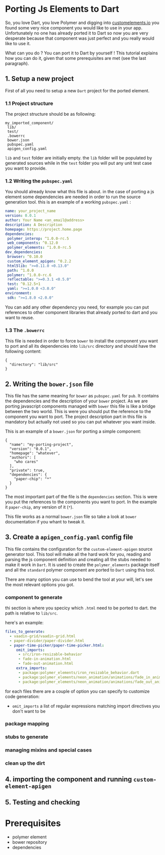 # Porting Js Elements to Dart

So, you love Dart, you love Polymer and digging into [customelements.io](https://customelements.io) you found some very nice component you would like to use in
your app. Unfortunately no one has already ported it to Dart so now you are very desperate because that component was just perfect and you really would like to 
use it.

What can you do ? You can port it to Dart by yourself ! This tutorial explains how you can do it, given that some prerequisites are met (see the last paragraph).

## 1. Setup a new project

First of all you need to setup a new `Dart` project for the ported element. 

### 1.1 Project structure

The project structure should be as following:
    
    my_imported_component/
     lib/
     test/
     .bowerrc
     bower.json
     pubspec.yaml
     apigen_config.yaml
     
`lib` and `test` folder are initially empty. the `lib` folder will be populated by generated sources while in the `test` folder you will put any unit test case you want to provide.

### 1.2 Writing the `pubspec.yaml`

You should already know what this file is about. in the case of porting a js element some dependencies are needed in order to run the source generation tool. this is an example of a working `pubspec.yaml` :

```yaml
name: your_project_name
version: 0.0.1
author: Your Name <an_email@address>
description: A Description
homepage: https://project.home.page
dependencies:
 polymer_interop: ^1.0.0-rc.5
 web_components: ^0.12.0
 polymer_elements: ^1.0.0-rc.5
dev_dependencies:
 browser: ^0.10.0
 custom_element_apigen: ^0.2.2
 html5lib: ">=0.11.0 <0.13.0"
 path: ^1.0.0
 polymer: ^1.0.0-rc.6
 reflectable: ">=0.3.1 <0.5.0"
 test: ^0.12.5+1
 yaml: ">=1.0.0 <3.0.0"
environment:
 sdk: ">=1.8.0 <2.0.0"
```

You can add any other dependency you need, for example you can put references to other component libraries that already ported to dart and you want to reuse.

### 1.3 The `.bowerrc`

This file is needed in order to force `bower` to install the component you want to port and all its dependencies into `lib/src` directory and should have the following content:

```
{
  "directory": "lib/src"
}
```

## 2. Writing the `bower.json` file

This file has the same meaning for `bower` as `pubspec.yaml` for `pub`. It contains the dependencies and the description of your `bower` project. As we are porting javascript components managed with `bower` this file is like a bridge between the two world. This is were you should put the reference to the component you want to port. The project description part in this file is mandatory but actually not used so you can put whatever you want inside.

This is an example of a `bower.json` for porting a simple component:

```
{
  "name": "my-porting-project",
  "version": "0.0.1",
  "homepage": "whatever",
  "authors": [
    "who cares"
  ],
  "private": true,
  "dependencies": {
    "paper-chip": "*"
  }
}
```

The most important part of the file is the `dependencies` section. This is were you put the references to the components you want to port. In the example it `paper-chip`, any version of it (`*`).

This file works as a normal `bower.json` file so take a look at `bower` documentation if you whant to tweak it.

## 3. Create a `apigen_config.yaml` config file  

This file contains the configuration for the  `custom-element-apigen` source generator tool. This tool will make all the hard work for you, reading and parsing the js component definition and creating all the stubs needed to make it work in `Dart`. It is used to create the `polymer_elements` package itself and all the `standard` polymer component are ported to `Dart` using this tool.

There are many option you can use to bend the tool at your will, let's see the most relevant options you got.

### component to generate

thi section is where you specicy which `.html` need to be ported to dart. the path is relative to `lib/src`.

here's an example:

```yaml
files_to_generate:
  - vaadin-grid/vaadin-grid.html
  - paper-divider/paper-divider.html
  - paper-time-picker/paper-time-picker.html:
     omit_imports:
      - src/iron-resizable-behavior
      - fade-in-animation.html
      - fade-out-animation.html
     extra_imports:
      - package:polymer_elements/iron_resizable_behavior.dart
      - package:polymer_elements/neon_animation/animations/fade_in_animation.dart
      - package:polymer_elements/neon_animation/animations/fade_out_animation.dart
```

for each files there are a couple of option you can specify to customize code generation:

 - `omit_imports` a list of regular expressions matching import directives you don't want to be 


### package mapping

### stubs to generate

### managing mixins and special cases

### clean up the dirt

## 4. importing the component and running `custom-element-apigen`

## 5. Testing and checking

# Prerequisites

 - polymer element
 - bower repository
 - dependencies
